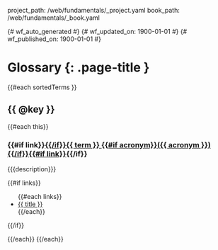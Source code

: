 project_path: /web/fundamentals/_project.yaml
book_path: /web/fundamentals/_book.yaml

{# wf_auto_generated #}
{# wf_updated_on: 1900-01-01 #}
{# wf_published_on: 1900-01-01 #}

# Glossary {: .page-title }

{{#each sortedTerms }}
## {{ @key }}

{{#each this}}

### {{#if link}}<a href="{{ link }}">{{/if}}{{ term }} {{#if acronym}}(<acronym>{{ acronym }}</acronym>){{/if}}{{#if link}}</a>{{/if}}

{{{description}}}

{{#if links}}
<ul>
{{#each links}}
<li><a href="{{ link }}">{{ title }}</a></li>
{{/each}}
</ul>
{{/if}}

{{/each}}
{{/each}}
